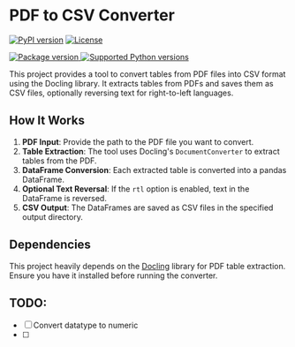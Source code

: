 # PDF to CSV Converter

[![PyPI version](https://badge.fury.io/py/pdf2csv.svg)](https://pypi.org/project/pdf2csv/)
[![License](https://img.shields.io/badge/license-MIT-blue.svg)](LICENSE)
<!-- [![Downloads](https://pepy.tech/badge/pdf2csv)](https://pepy.tech/project/pdf2csv) -->
<a href="https://pypi.org/project/pdf2csv" target="_blank">
    <img src="https://img.shields.io/pypi/v/pdf2csv?color=%2334D058&label=pypi%20package" alt="Package version">
</a>
<a href="https://pypi.org/project/pdf2csv" target="_blank">
    <img src="https://img.shields.io/pypi/pyversions/pdf2csv.svg?color=%2334D058" alt="Supported Python versions">
</a>
</p>
This project provides a tool to convert tables from PDF files into CSV format using the Docling library. It extracts tables from PDFs and saves them as CSV files, optionally reversing text for right-to-left languages.

## How It Works

1. **PDF Input**: Provide the path to the PDF file you want to convert.
2. **Table Extraction**: The tool uses Docling's `DocumentConverter` to extract tables from the PDF.
3. **DataFrame Conversion**: Each extracted table is converted into a pandas DataFrame.
4. **Optional Text Reversal**: If the `rtl` option is enabled, text in the DataFrame is reversed.
5. **CSV Output**: The DataFrames are saved as CSV files in the specified output directory.

## Dependencies

This project heavily depends on the [Docling](https://github.com/docling/docling) library for PDF table extraction. Ensure you have it installed before running the converter.

## TODO:
- [ ] Convert datatype to numeric
- [ ]